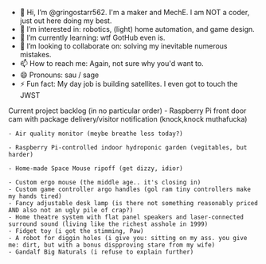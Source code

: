 - 👋 Hi, I’m @gringostarr562. I'm a maker and MechE. I am NOT a coder, just out here doing my best. 
- 👀 I’m interested in: robotics, (light) home automation, and game design.
- 🌱 I’m currently learning: wtf GotHub even is.
- 💞️ I’m looking to collaborate on: solving my inevitable numerous mistakes.
- 📫 How to reach me: Again, not sure why you'd want to. 
- 😄 Pronouns: sau / sage
- ⚡ Fun fact: My day job is building satellites. I even got to touch the JWST

Current project backlog (in no particular order)
    - Raspberry Pi front door cam with package delivery/visitor notification (knock,knock muthafucka)
    
    - Air quality monitor (meybe breathe less today?)
    
    - Raspberry Pi-controlled indoor hydroponic garden (vegitables, but harder)
    
    - Home-made Space Mouse ripoff (get dizzy, idior)
    
    - Custom ergo mouse (the middle age.. it's closing in)
    - Custom game controller argo handles (gol ram tiny controllers make my hands tired)
    - Fancy adjustable desk lamp (is there not something reasonably priced AND also not an ugly pile of crap?)
    - Home theatre system with flat panel speakers and laser-connected surround sound (living like the richest asshole in 1999)
    - Fidget toy (i got the stimming, Paw)
    - A robot for diggin holes (i give you: sitting on my ass. you give me: dirt, but with a bonus dispproving stare from my wife)
    - Gandalf Big Naturals (i refuse to explain further)

<!---
gringostarr562/gringostarr562 is a ✨ special ✨ repository because its `README.md` (this file) appears on your GitHub profile.
You can click the Preview link to take a look at your changes.
--->
